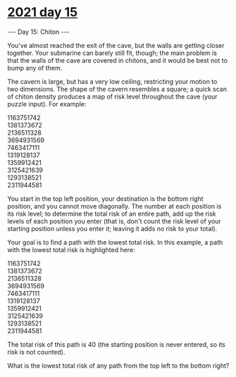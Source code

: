 # [2021 day 15](https://adventofcode.com/2021/day/15)

--- Day 15: Chiton ---

You've almost reached the exit of the cave, but the walls are getting closer together. Your submarine can barely still fit, though; the main problem is that the walls of the cave are covered in chitons, and it would be best not to bump any of them.



The cavern is large, but has a very low ceiling, restricting your motion to two dimensions. The shape of the cavern resembles a square; a quick scan of chiton density produces a map of risk level throughout the cave (your puzzle input). For example:



1163751742\
1381373672\
2136511328\
3694931569\
7463417111\
1319128137\
1359912421\
3125421639\
1293138521\
2311944581



You start in the top left position, your destination is the bottom right position, and you cannot move diagonally. The number at each position is its risk level; to determine the total risk of an entire path, add up the risk levels of each position you enter (that is, don't count the risk level of your starting position unless you enter it; leaving it adds no risk to your total).



Your goal is to find a path with the lowest total risk. In this example, a path with the lowest total risk is highlighted here:



1163751742\
1381373672\
2136511328\
3694931569\
7463417111\
1319128137\
1359912421\
3125421639\
1293138521\
2311944581



The total risk of this path is 40 (the starting position is never entered, so its risk is not counted).



What is the lowest total risk of any path from the top left to the bottom right?



